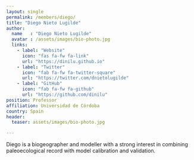 ```yaml
---
layout: single
permalink: /members/diego/
title: "Diego Nieto Lugilde"
author:
  name   : "Diego Nieto Lugilde"
  avatar : /assets/images/bio-photo.jpg
  links:
    - label: "Website"
      icon: "fas fa-fw fa-link"
      url: "https://dinilu.github.io"
    - label: "Twitter"
      icon: "fab fa-fw fa-twitter-square"
      url: "https://twitter.com/dnietolugilde"
    - label: "GitHub"
      icon: "fab fa-fw fa-github"
      url: "https://github.com/dinilu"
position: Professor
affiliation: Universidad de Córdoba
country: Spain
header:
  teaser: assets/images/bio-photo.jpg

---
```

Diego is a biogeographer and modeller with a strong interest in combining paleoecological record with model calibration and validation.

